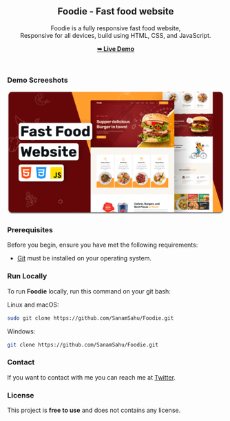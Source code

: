 <div align="center">
  

  <br />
  <br />

  <h2 align="center">Foodie - Fast food website</h2>

  Foodie is a fully responsive fast food website, <br />Responsive for all devices, build using HTML, CSS, and JavaScript.

  <a href="https://sanamsahu.github.io/Foodie/"><strong>➥ Live Demo</strong></a>

</div>

<br />

### Demo Screeshots

![Foodie Desktop Demo](./readme-images/desktop.png "Desktop Demo")

### Prerequisites

Before you begin, ensure you have met the following requirements:

* [Git](https://git-scm.com/downloads "Download Git") must be installed on your operating system.

### Run Locally

To run **Foodie** locally, run this command on your git bash:

Linux and macOS:

```bash
sudo git clone https://github.com/SanamSahu/Foodie.git
```

Windows:

```bash
git clone https://github.com/SanamSahu/Foodie.git
```

### Contact

If you want to contact with me you can reach me at [Twitter](https://www.twitter.com/sanamsahu8).

### License

This project is **free to use** and does not contains any license.
